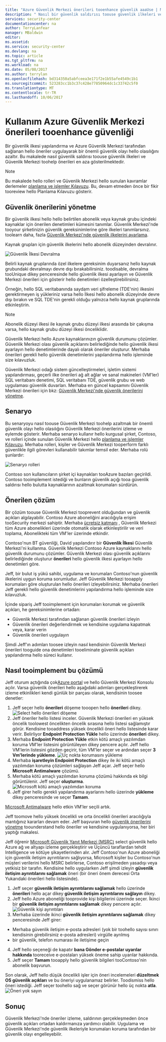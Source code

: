 ```yaml
---
title: "Azure Güvenlik Merkezi önerileri tooenhance güvenlik aaaUse | Microsoft Docs"
description: " Nasıl bir güvenlik saldırısı toouse güvenlik ilkeleri ve öneriler Azure Güvenlik Merkezi toohelp içinde en aza öğrenin. "
services: security-center
documentationcenter: na
author: TerryLanfear
manager: MBaldwin
editor: 
ms.assetid: 
ms.service: security-center
ms.devlang: na
ms.topic: article
ms.tgt_pltfrm: na
ms.workload: na
ms.date: 05/08/2017
ms.author: terrylan
ms.openlocfilehash: bd314350a5abfceea3e171f2e1b55afe4549c1b1
ms.sourcegitcommit: 523283cc1b3c37c428e77850964dc1c33742c5f0
ms.translationtype: MT
ms.contentlocale: tr-TR
ms.lasthandoff: 10/06/2017
---
```

# <a name="use-azure-security-center-recommendations-tooenhance-security"></a>Kullanım Azure Güvenlik Merkezi önerileri tooenhance güvenliği
Bir güvenlik ilkesi yapılandırma ve Azure Güvenlik Merkezi tarafından sağlanan hello öneriler uygulayarak bir önemli güvenlik olayı hello olasılığını azaltır. Bu makalede nasıl güvenlik saldırısı toouse güvenlik ilkeleri ve Güvenlik Merkezi toohelp önerileri en aza gösterilmektedir.

> [!NOTE]
> Bu makalede hello rolleri ve Güvenlik Merkezi hello sunulan kavramlar derlemeler [planlama ve işlemler Kılavuzu](security-center-planning-and-operations-guide.md). Bu, devam etmeden önce bir fikir tooreview hello Planlama Kılavuzu gösterir.
>
>

## <a name="managing-security-recommendations"></a>Güvenlik önerilerini yönetme
Bir güvenlik ilkesi hello hello belirtilen abonelik veya kaynak grubu içindeki kaynaklar için önerilen denetimleri kümesini tanımlar. Güvenlik Merkezi'nde tooyour şirketinizin güvenlik gereksinimlerine göre ilkeleri tanımlarsınız. toolearn daha, fazla [Güvenlik Merkezi'nde güvenlik ilkelerini ayarlama](security-center-policies.md).

Kaynak grupları için güvenlik ilkelerini hello abonelik düzeyinden devralınır.

![Güvenlik İlkesi Devralma][1]

Belirli kaynak gruplarında özel ilkelere gereksinim duyarsanız hello kaynak grubundaki devralmayı devre dışı bırakabilirsiniz. toodisable, devralma tooUnique dikey penceresinde hello güvenlik ilkesi ayarlayın ve Güvenlik Merkezi önerileri için gösterir hello denetimleri özelleştirebilirsiniz.

Örneğin, hello SQL veritabanında saydam veri şifreleme (TDE'nin) ilkesini gerektirmeyen iş yükleriniz varsa hello İlkesi hello abonelik düzeyinde devre dışı bırakın ve SQL TDE'nin gerekli olduğu yalnızca hello kaynak gruplarında etkinleştirin.

> [!NOTE]
> Abonelik düzeyi ilkesi ile kaynak grubu düzeyi ilkesi arasında bir çakışma varsa, hello kaynak grubu düzeyi ilkesi önceliklidir.
>
>

Güvenlik Merkezi hello Azure kaynaklarınızın güvenlik durumunu çözümler. Güvenlik Merkezi olası güvenlik açıklarını belirlediğinde hello güvenlik ilkesi ayarlayın hello denetimlerinde dayalı olarak öneriler oluşturur. Merhaba önerileri gerekli hello güvenlik denetimlerini yapılandırma hello işleminde size kılavuzluk.

Güvenlik Merkezi odağı sistem güncelleştirmeleri, işletim sistemi yapılandırması, geçerli ilke önerileri ağ alt ağlar ve sanal makineleri (VM'ler) SQL veritabanı denetimi, SQL veritabanı TDE, güvenlik grubu ve web uygulaması güvenlik duvarları. Merhaba en güncel kapsamını Güvenlik Merkezi önerileri için bkz: [Güvenlik Merkezi'nde güvenlik önerilerini yönetme](security-center-recommendations.md).

## <a name="scenario"></a>Senaryo
Bu senaryoyu nasıl toouse Güvenlik Merkezi toohelp azaltmak bir önemli güvenlik olayı hello olasılığını Güvenlik Merkezi önerilerini izleme ve eylemde gösterir. Merhaba senaryo kullanır hello kurgusal şirket, Contoso, ve rolleri içinde sunulan Güvenlik Merkezi hello [planlama ve işlemler Kılavuzu](security-center-planning-and-operations-guide.md#security-roles-and-access-controls). Merhaba rolleri, kişiler ve Güvenlik Merkezi tooperform farklı güvenlikle ilgili görevleri kullanabilir takımlar temsil eder. Merhaba rolü şunlardır:

![Senaryo rolleri][2]

Contoso son kullanıcıların şirket içi kaynakları tooAzure bazıları geçirildi. Contoso tooimplement istediği ve bunların güvenlik açığı tooa güvenlik saldırısı hello bulutta kaynaklarının azaltmak korumaları sürdürün.

## <a name="recommended-solution"></a>Önerilen çözüm
Bir çözüm toouse Güvenlik Merkezi tooprevent olduğundan ve güvenlik açıkları algılayabilir. Contoso Azure aboneliğini aracılığıyla erişim tooSecurity merkezi sahiptir. Merhaba [ücretsiz katmanı](security-center-pricing.md) , Güvenlik Merkezi tüm Azure abonelikleri üzerinde otomatik olarak etkinleştirilir ve veri toplama, Abonelikteki tüm VM'ler üzerinde etkindir.

Contoso'nun BT güvenliği, David yapılandırır bir **Güvenlik İlkesi** Güvenlik Merkezi'ni kullanma. Güvenlik Merkezi Contoso Azure kaynaklarını hello güvenlik durumunu çözümler. Güvenlik Merkezi olası güvenlik açıklarını belirlediğinde oluşturur **önerileri** hello güvenlik ilkesi ayarlayın hello denetimleri göre.

Jeff, bir bulut iş yükü sahibi, uygulama ve korumaları Contoso'nun güvenlik ilkelerini uygun koruma sorumludur. Jeff Güvenlik Merkezi tooapply korumaları göre oluşturulan hello önerileri izleyebilirsiniz. Merhaba önerileri Jeff gerekli hello güvenlik denetimlerini yapılandırma hello işleminde size kılavuzluk.

İçinde sipariş Jeff tooimplement için korumaları korumak ve güvenlik açıkları, he gereksinimlerine ortadan:

- Güvenlik Merkezi tarafından sağlanan güvenlik önerileri izleyin
- Güvenlik önerileri değerlendirmek ve kendisine uygulama kapatmak veya, karar verin
- Güvenlik önerileri uygulayın

Şimdi Jeff'ın adımları toosee izleyin nasıl kendisinin Güvenlik Merkezi önerileri tooguide ona denetimleri tooeliminate güvenlik açıkları yapılandırma hello süreci kullanır.

## <a name="how-tooimplement-this-solution"></a>Nasıl tooimplement bu çözümü
Jeff oturum açtığında çok[Azure portal](https://azure.microsoft.com/features/azure-portal/) ve hello Güvenlik Merkezi Konsolu açılır. Varsa güvenlik önerileri hello aşağıdaki adımları gerçekleştirerek izleme etkinlikleri kendi günlük bir parçası olarak, kendisinin toosee denetler:

1. Jeff seçer hello **önerileri** döşeme tooopen hello **önerileri** dikey.
   ![Select hello önerileri döşeme][3]
2. Jeff öneriler hello listesi inceler. Güvenlik Merkezi önerileri en yüksek öncelik toolowest öncelikten öncelik sırasına hello listesi sağlamıştır görür. Kendisine tooaddress yüksek öncelikli öneri hello listesinde karar verir. Belirliyor **Endpoint Protection Yükle** hello üzerinde **önerileri** dikey.
3. Merhaba **Endpoint Protection Yükle** etkin kötü amaçlı yazılımdan koruma VM'ler listesini görüntüleyen dikey pencere açılır. Jeff hello VM'lerin listesini gözden geçirir, tüm VM'ler seçer ve ardından seçer **3 Vm'lerinde yükleme**.
   ![Uç nokta korumasını yükleme][4]
4. Merhaba **işaretleyin Endpoint Protection** dikey ile iki kötü amaçlı yazılımdan koruma çözümleri sağlayan Jeff açar. Jeff seçer hello **Microsoft Antimalware** çözümü.
5. Merhaba kötü amaçlı yazılımdan koruma çözümü hakkında ek bilgi görüntülenir. Jeff seçer **oluşturma**.
   ![Microsoft kötü amaçlı yazılımdan koruma][5]
6. Jeff girer hello gerekli yapılandırma ayarlarını hello üzerinde **yükleme** dikey penceresinde ve seçer **Tamam**.

[Microsoft Antimalware](../security/azure-security-antimalware.md) hello etkin VM'ler seçili artık.

Jeff toomove hello yüksek öncelikli ve orta öncelikli önerileri aracılığıyla mantığınız kararları devam eder. Jeff başvuran hello [güvenlik önerilerini yönetme](security-center-recommendations.md) toounderstand hello öneriler ve kendisine uygulanıyorsa, her biri yaptığı makalesi.

Jeff öğrenir [Microsoft Güvenlik Yanıt Merkezi (MSRC)](../security/azure-security-response-center.md) select güvenlik hello Azure ağ ve altyapı izleme gerçekleştirir ve Üçüncü taraflardan tehdit Intelligence ve kötüye şikayetlerinden alır. Jeff Contoso'nun Azure aboneliği için güvenlik iletişim ayrıntılarını sağlıyorsa, Microsoft kişiler bu Contoso'nun müşteri verilerini hello MSRC belirlerse, Contoso erişilmeden yasadışı veya yetkisiz bir tarafın. Kendisine hello uygularken Jeff şimdi izleyin **güvenlik iletişim ayrıntılarını sağlamak** öneri (bir öneri önem derecesi Orta Yukarıdaki önerileri hello listesinde).

1. Jeff seçer **güvenlik iletişim ayrıntılarını sağlamak** hello üzerinde **önerileri** hello açar dikey **güvenlik iletişim ayrıntılarını sağlayın** dikey.
2. Jeff hello Azure aboneliği tooprovide kişi bilgilerini üzerinde seçer. İkinci bir **güvenlik iletişim ayrıntılarını sağlamak** dikey pencere açılır.
   ![Güvenlik kişi ayrıntıları][6]
3. Merhaba üzerinde ikinci **güvenlik iletişim ayrıntılarını sağlamak** dikey penceresinde Jeff girer:

  - Merhaba güvenlik iletişim e-posta adresleri (yok bir toohello sayısı sınırı kendisinin girebilirsiniz e-posta adresleri) virgülle ayrılmış
  - bir güvenlik, telefon numarası ile iletişime geçin

4. Jeff hello seçeneği de kapatır **bana Gönder e-postalar uyarılar hakkında** tooreceive e-postaları yüksek öneme sahip uyarılar hakkında.
5. Jeff seçer **Tamam** tooapply hello güvenlik bilgileri tooContoso'nin abonelik başvurun.

Son olarak, Jeff hello düşük öncelikli işler için öneri incelemeleri **düzeltmek OS güvenlik açıkları** ve bu öneriyi uygulanamaz belirler. Toodismiss hello öneri istediği. Jeff seçer toohello sağ ve seçer görünür hello üç nokta **atla**.
   ![Öneri yok sayın][7]

## <a name="conclusion"></a>Sonuç
Güvenlik Merkezi'nde öneriler izleme, saldırının gerçekleşmeden önce güvenlik açıkları ortadan kaldırmanıza yardımcı olabilir. Uygulama ve Güvenlik Merkezi'nde güvenlik ilkeleriyle korumaları koruma tarafından bir güvenlik olayı engelleyebilir.

<!--Image references-->
[1]: ./media/security-center-using-recommendations/security-center-policy-inheritance.png
[2]: ./media/security-center-using-recommendations/scenario-roles.png
[3]: ./media/security-center-using-recommendations/select-recommendations-tile.png
[4]: ./media/security-center-using-recommendations/install-endpoint-protection.png
[5]:./media/security-center-using-recommendations/microsoft-antimalware.png
[6]: ./media/security-center-using-recommendations/provide-security-contact-details.png
[7]: ./media/security-center-using-recommendations/dismiss-recommendation.png
